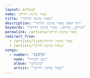 ```yaml
---
layout: artist
name: מאיר מרטין וידרקר
title: "מאיר מרטין וידרקר"
description: "דף האמן מאיר מרטין וידרקר"
keywords: "שירים, מוזיקה, מאיר מרטין וידרקר"
permalink: /artists/מאיר-מרטין-וידרקר
redirect_from:
  - /artists/list/מאיר מרטין וידרקר
  - /artists/מאיר-מרטין-וידרקר/
songs:
  - number: "32879"
    name: "טוב להודות"
    album: "סינגלים"
    artist: "מאיר מרטין וידרקר"
---
```

